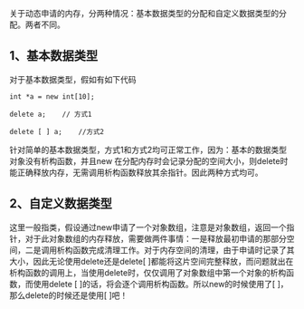 关于动态申请的内存，分两种情况：基本数据类型的分配和自定义数据类型的分配。两者不同。

## 1、基本数据类型

对于基本数据类型，假如有如下代码

```
int *a = new int[10];

delete a;    // 方式1

delete [ ] a;    //方式2
```

针对简单的基本数据类型，方式1和方式2均可正常工作，因为：基本的数据类型对象没有析构函数，并且new 在分配内存时会记录分配的空间大小，则delete时能正确释放内存，无需调用析构函数释放其余指针。因此两种方式均可。

## 2、自定义数据类型

这里一般指类，假设通过new申请了一个对象数组，注意是对象数组，返回一个指针，对于此对象数组的内存释放，需要做两件事情：一是释放最初申请的那部分空间，二是调用析构函数完成清理工作。对于内存空间的清理，由于申请时记录了其大小，因此无论使用delete还是delete[ ]都能将这片空间完整释放，而问题就出在析构函数的调用上，当使用delete时，仅仅调用了对象数组中第一个对象的析构函数，而使用delete [ ]的话，将会逐个调用析构函数。所以new的时候使用了[ ]，那么delete的时候还是使用[ ]吧！
